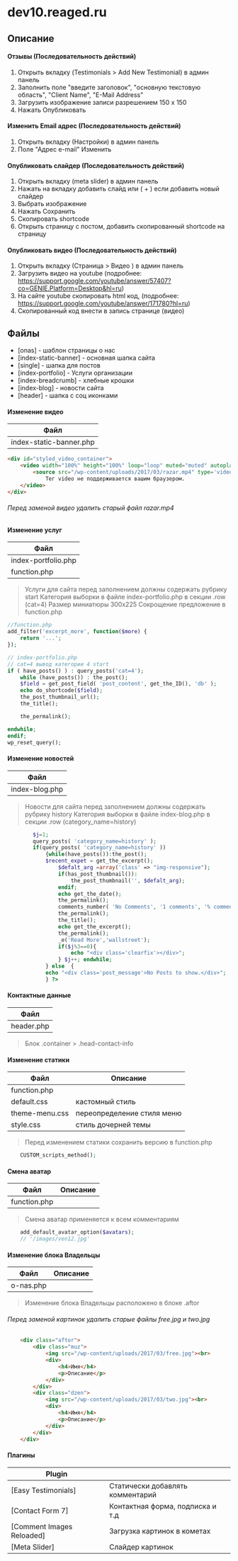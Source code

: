 # dev10.reaged.ru

## Описание

#### Отзывы (Последовательность действий)
1. Открыть вкладку (Testimonials > Add New Testimonial) в админ панель
2. Заполнить поле "введите заголовок", "основную текстовую область", "Client Name", "E-Mail Address"
3. Загрузить изображение записи разрешением 150 x 150
4. Нажать Опубликовать

#### Изменить Email адрес (Последовательность действий)
1. Открыть вкладку (Настройки) в админ панель
2. Поле "Адрес e-mail" Изменить

#### Опубликовать слайдер (Последовательность действий)
1. Открыть вкладку (meta slider) в админ панель
2. Нажать на вкладку добавить слайд или ( + ) если добавить новый слайдер
3. Выбрать изображение
4. Нажать Сохранить
5. Скопировать shortcode
6. Открыть страницу с постом, добавить скопированный shortcode на страницу

#### Опубликовать видео (Последовательность действий)
1. Открыть вкладку (Страница > Видео ) в админ панель
2. Загрузить видео на youtube (подробнее: https://support.google.com/youtube/answer/57407?co=GENIE.Platform=Desktop&hl=ru)
3. На сайте youtube скопировать html код, (подробнее: https://support.google.com/youtube/answer/171780?hl=ru)
4. Скопированный код внести в запись странице (видео)

## Файлы

* [onas] - шаблон страницы о нас
* [index-static-banner] - основная шапка сайта
* [single] - шапка для постов
* [index-portfolio] - Услуги организации
* [index-breadcrumb] - хлебные крошки
* [index-blog] - новости сайта
* [header] - шапка с соц иконками

#### Изменение видео

| Файл |
| ------ |
| index-static-banner.php|

```html
<div id="styled_video_container">
    <video width="100%" height="100%" loop="loop" muted="muted" autoplay="autoplay" poster="/wp-content/uploads/2017/03/one.jpg">
        <source src="/wp-content/uploads/2017/03/razar.mp4" type='video/mp4; codecs="avc1.42E01E, mp4a.40.2"'>
            Тег video не поддерживается вашим браузером. 
    </video>
</div>
```
###### Перед заменой видео удалить старый файл razar.mp4

#### Изменение услуг

| Файл |
| ------ |
| index-portfolio.php|
| function.php|

> Услуги для сайта перед заполнением должны содержать рубрику start
> Категория выборки в файле  index-portfolio.php в секции .row (cat=4)
> Размер миниатюры 300x225
> Cокрощение предложение в function.php

```php
//function.php
add_filter('excerpt_more', function($more) {
	return '...';
});
```

```php
// index-portfolio.php 
// cat=4 вывод категории 4 start
if ( have_posts() ) : query_posts('cat=4'); 
    while (have_posts()) : the_post();
    $field = get_post_field( 'post_content', get_the_ID(), 'db' );
    echo do_shortcode($field);
    the_post_thumbnail_url();
    the_title(); 

    the_permalink(); 

endwhile; 
endif; 
wp_reset_query(); 
```

#### Изменение новостей

| Файл |
| ------ |
| index-blog.php|

> Новости для сайта перед заполнением должны содержать рубрику history
> Категория выборки в файле  index-blog.php в секции .row (category_name=history)

```php
		$j=1;
		query_posts( 'category_name=history' );
		if(query_posts( 'category_name=history' ))
		    {while(have_posts()):the_post();
			$recent_expet = get_the_excerpt();
				$defalt_arg =array('class' => "img-responsive");
				if(has_post_thumbnail()): 
					the_post_thumbnail('', $defalt_arg); 
				endif;
				echo get_the_date();
				the_permalink();
				comments_number( 'No Comments', '1 comments', '% comments' );
				the_permalink();
				the_title();		
				echo get_the_excerpt();
                the_permalink(); 
                _e('Read More','wallstreet');						
                if($j%3==0){
                    echo "<div class='clearfix'></div>"; 
                } $j++; endwhile; 
			} else  {
			echo "<div class='post_message'>No Posts to show.</div>";
			} ?>
```

#### Контактные данные

| Файл |
| ------ |
| header.php|

> Блок .container > .head-contact-info

#### Изменение статики
| Файл | Описание |
| ------ |-------|
| function.php|
| default.css| кастомный стиль |
| theme-menu.css| переопределение стиля меню |
| style.css | стиль дочерней темы |

> Перед изменением статики сохранить версию в function.php

```php
	CUSTOM_scripts_method();
```

#### Смена аватар
| Файл | Описание |
| ------ |-------|
| function.php|

> Смена аватар применяется к всем комментариям

```php
	add_default_avatar_option($avatars);
	// '/images/ven12.jpg'
```


#### Изменение блока Владельцы
| Файл | Описание |
| ------ |-------|
| o-nas.php|

> Изменение блока Владельцы расположено в блоке .aftor
###### Перед заменой картинок удалить старые файлы free.jpg и two.jpg

```html
	<div class="aftor">
        <div class="muz">
            <img src="/wp-content/uploads/2017/03/free.jpg"><br>
            <div>
                <h4>Имя</h4>
                <p>Описание</p>
            </div>
        </div>
        <div class="dzen">
            <img src="/wp-content/uploads/2017/03/two.jpg"><br>
            <div>
                <h4>Имя</h4>
                <p>Описание</p>
            </div>
        </div>
    </div>
```

#### Плагины
| Plugin |  |
| ------ | ------ |
| [Easy Testimonials] | Статически добавлять комментарий
| [Contact Form 7] | Контактная форма, подписка и т.д
| [Comment Images Reloaded] | Загрузка картинок в кометах
| [Meta Slider] |  Слайдер картинок